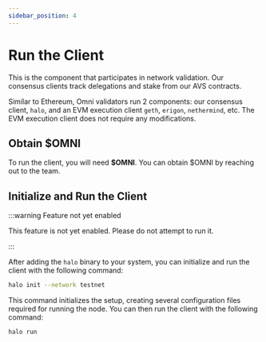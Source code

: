 ```yaml
---
sidebar_position: 4
---
```


# Run the Client

This is the component that participates in network validation. Our consensus clients track delegations and stake from our AVS contracts.

Similar to Ethereum, Omni validators run 2 components: our consensus client, `halo`, and an EVM execution client `geth`, `erigon`, `nethermind`, etc. The EVM execution client does not require any modifications.

## Obtain $OMNI

To run the client, you will need **\$OMNI**. You can obtain $OMNI by reaching out to the team.

## Initialize and Run the Client

:::warning Feature not yet enabled

This feature is not yet enabled. Please do not attempt to run it.

:::

After adding the `halo` binary to your system, you can initialize and run the client with the following command:

```bash
halo init --network testnet
```

This command initializes the setup, creating several configuration files required for running the node. You can then run the client with the following command:

```bash
halo run
```
